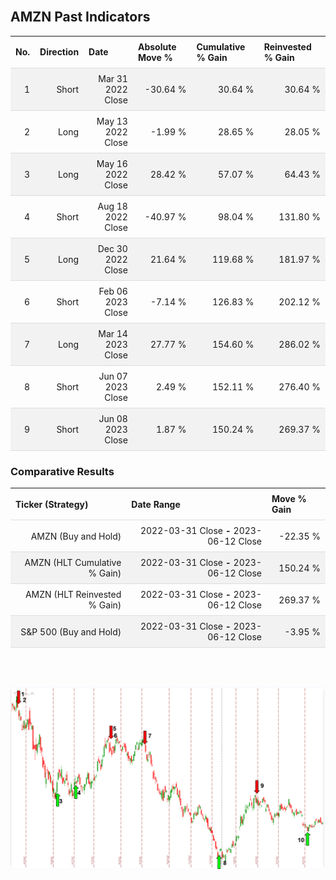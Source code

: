 
<style>
.hits {
            border-collapse: collapse;
            width: 100%;
        }
        .hits th, td {
            padding: 8px;
            border-bottom: 1px solid #ddd;
        }
        
        .hits td {text-align: right;}
        .hits th {text-align: left;}
        
        .hits tr:nth-child(even) {
            background-color: #f2f2f2;
        }
        
        .chartCol {
            width: 50%;
            float: left;
            padding: 20px;
        }  
</style>
    
<br>

## AMZN Past Indicators

<table class="hits">
    <tr>
        <th>No.</th>
        <th>Direction</th>
        <th>Date</th>
        <th>Absolute Move %</th>
        <th>Cumulative % Gain</th>
        <th>Reinvested % Gain</th>
      </tr>
    <tr>
        <td>1</td>
        <td>Short</td>
        <td>Mar 31 2022 Close</td>
        <td>-30.64 %</td>
        <td>30.64 %</td>
        <td>30.64 %</td>
    </tr>
    <tr>
        <td>2</td>
        <td>Long</td>
        <td>May 13 2022 Close</td>
        <td>-1.99 %</td>
        <td>28.65 %</td>
        <td>28.05 %</td>
    </tr>
    <tr>
        <td>3</td>
        <td>Long</td>
        <td>May 16 2022 Close</td>
        <td>28.42 %</td>
        <td>57.07 %</td>
        <td>64.43 %</td>
    </tr>
    <tr>
        <td>4</td>
        <td>Short</td>
        <td>Aug 18 2022 Close</td>
        <td>-40.97 %</td>
        <td>98.04 %</td>
        <td>131.80 %</td>
    </tr>
    <tr>
        <td>5</td>
        <td>Long</td>
        <td>Dec 30 2022 Close</td>
        <td>21.64 %</td>
        <td>119.68 %</td>
        <td>181.97 %</td>
    </tr>
    <tr>
        <td>6</td>
        <td>Short</td>
        <td>Feb 06 2023 Close</td>
        <td>-7.14 %</td>
        <td>126.83 %</td>
        <td>202.12 %</td>
    </tr>
    <tr>
        <td>7</td>
        <td>Long</td>
        <td>Mar 14 2023 Close</td>
        <td>27.77 %</td>
        <td>154.60 %</td>
        <td>286.02 %</td>
    </tr>
    <tr>
        <td>8</td>
        <td>Short</td>
        <td>Jun 07 2023 Close</td>
        <td>2.49 %</td>
        <td>152.11 %</td>
        <td>276.40 %</td>
    </tr>
    <tr>
        <td>9</td>
        <td>Short</td>
        <td>Jun 08 2023 Close</td>
        <td>1.87 %</td>
        <td>150.24 %</td>
        <td>269.37 %</td>
    </tr>
    
</table>

### Comparative Results

<table class="hits">
    <thead>
        <th>Ticker (Strategy)</th>
        <th>Date Range</th>
        <th>Move % Gain</th>
    </thead>
    <tbody>
        <tr>
            <td>AMZN (Buy and Hold)</td>
            <td>2022-03-31 Close <b>-</b> 2023-06-12 Close</td>
            <td>-22.35 %</td>
        </tr>
        <tr>
            <td>AMZN (HLT Cumulative % Gain)</td>
            <td>2022-03-31 Close <b>-</b> 2023-06-12 Close</td>
            <td>150.24 %</td>
        </tr>
        <tr>
            <td>AMZN (HLT Reinvested % Gain)</td>
            <td>2022-03-31 Close <b>-</b> 2023-06-12 Close</td>
            <td>269.37 %</td>
        </tr>
        <tr>
            <td>S&P 500 (Buy and Hold)</td>
            <td>2022-03-31 Close <b>-</b> 2023-06-12 Close</td>
            <td>-3.95 %</td>
        </tr>
    </tbody>
</table>
<br>
<br>

![Plot](charts/TSLAstatic.png)